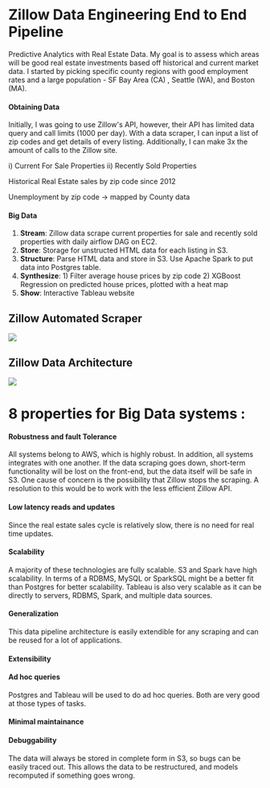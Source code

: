 # Zillow Data Engineering End to End Pipeline
Predictive Analytics with Real Estate Data. My goal is to assess which areas will be good real estate investments based off historical and current market data. I started by picking specific county regions with good employment rates and a large population - SF Bay Area (CA) , Seattle (WA), and Boston (MA).

#### Obtaining Data
Initially, I was going to use Zillow's API, however, their API has limited data query and call limits (1000 per day). With a data scraper, I can input a list of zip codes and get details of every listing. Additionally, I can make 3x the amount of calls to the Zillow site.

i) Current For Sale Properties
ii) Recently Sold Properties

Historical Real Estate sales by zip code since 2012

Unemployment by zip code -> mapped by County data

#### Big Data
   1. **Stream**: Zillow data scrape current properties for sale and recently sold properties with daily airflow DAG on EC2.
   2. **Store**: Storage for unstructed HTML data for each listing in S3.
   3. **Structure**: Parse HTML data and store in S3. Use Apache Spark to put data into Postgres table.
   4. **Synthesize**: 1) Filter average house prices by zip code 2) XGBoost Regression on predicted house prices, plotted with a heat map
   5. **Show**: Interactive Tableau website

## Zillow Automated Scraper
![](https://i.imgur.com/E6RI8Hm.gif)

## Zillow Data Architecture
![](https://i.imgur.com/bLuGWMj.png)

# 8 properties for Big Data systems :
#### Robustness and fault Tolerance
All systems belong to AWS, which is highly robust. In addition, all systems integrates with one another. If the data scraping goes down, short-term functionality will be lost on the front-end, but the data itself will be safe in S3. One cause of concern is the possibility that Zillow stops the scraping. A resolution to this would be to work with the less efficient Zillow API.

#### Low latency reads and updates
Since the real estate sales cycle is relatively slow, there is no need for real time updates. 

#### Scalability
A majority of these technologies are fully scalable.
S3 and Spark have high scalability. 
In terms of a RDBMS, MySQL or SparkSQL might be a better fit than Postgres for better scalability.
Tableau is also very scalable as it can be directly to servers, RDBMS, Spark, and multiple data sources.

#### Generalization
This data pipeline architecture is easily extendible for any scraping and can be reused for a lot of applications.

#### Extensibility


#### Ad hoc queries
Postgres and Tableau will be used to do ad hoc queries. Both are very good at those types of tasks.

#### Minimal maintainance



#### Debuggability
The data will always be stored in complete form in S3, so bugs can be easily traced out. This allows the data to be restructured, and models recomputed if something goes wrong.
